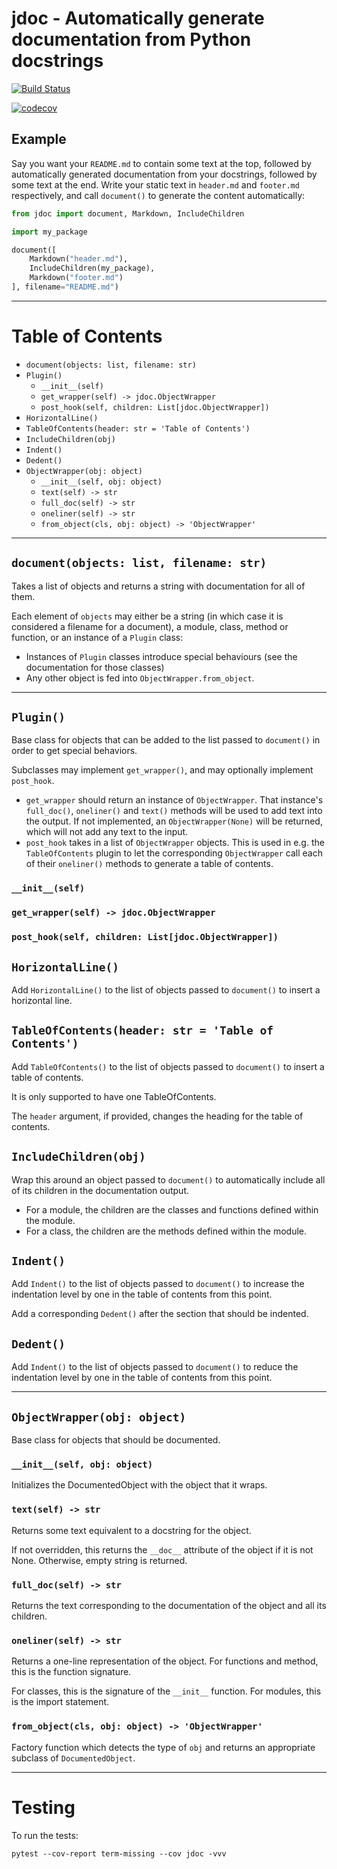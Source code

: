 # jdoc - Automatically generate documentation from Python docstrings

[![Build Status](https://travis-ci.com/jonathangjertsen/jdoc.svg?branch=master)](https://travis-ci.com/jonathangjertsen/jdoc)

[![codecov](https://codecov.io/gh/jonathangjertsen/jdoc/branch/master/graph/badge.svg)](https://codecov.io/gh/jonathangjertsen/jdoc)

## Example

Say you want your `README.md` to contain some text at the top, followed by automatically generated documentation from
your docstrings, followed by some text at the end. Write your static text in `header.md` and `footer.md` respectively,
and call `document()` to generate the content automatically:

```Python
from jdoc import document, Markdown, IncludeChildren

import my_package

document([
    Markdown("header.md"),
    IncludeChildren(my_package),
    Markdown("footer.md")
], filename="README.md")
```

---

# Table of Contents

* `document(objects: list, filename: str)`
* `Plugin()`
    * `__init__(self)`
    * `get_wrapper(self) -> jdoc.ObjectWrapper`
    * `post_hook(self, children: List[jdoc.ObjectWrapper])`
* `HorizontalLine()`
* `TableOfContents(header: str = 'Table of Contents')`
* `IncludeChildren(obj)`
* `Indent()`
* `Dedent()`
* `ObjectWrapper(obj: object)`
    * `__init__(self, obj: object)`
    * `text(self) -> str`
    * `full_doc(self) -> str`
    * `oneliner(self) -> str`
    * `from_object(cls, obj: object) -> 'ObjectWrapper'`

---

## `document(objects: list, filename: str)`

Takes a list of objects and returns a string with documentation for all of them.

Each element of `objects` may either be a string (in which case it is considered a filename for a document),
a module, class, method or function, or an instance of a `Plugin` class:

* Instances of `Plugin` classes introduce special behaviours (see the documentation for those classes)
* Any other object is fed into `ObjectWrapper.from_object`.

---

## `Plugin()`

Base class for objects that can be added to the list passed to `document()` in order to get special behaviors.

Subclasses may implement `get_wrapper()`, and may optionally implement `post_hook`.

* `get_wrapper` should return an instance of `ObjectWrapper`. That instance's `full_doc()`, `oneliner()` and `text()`
  methods will be used to add text into the output. If not implemented, an `ObjectWrapper(None)` will be returned,
  which will not add any text to the input.
* `post_hook` takes in a list of `ObjectWrapper` objects. This is used in e.g. the `TableOfContents` plugin to let
  the corresponding `ObjectWrapper` call each of their `oneliner()` methods to generate a table of contents.

### `__init__(self)`

### `get_wrapper(self) -> jdoc.ObjectWrapper`

### `post_hook(self, children: List[jdoc.ObjectWrapper])`

## `HorizontalLine()`

Add `HorizontalLine()` to the list of objects passed to `document()` to insert a horizontal line.

## `TableOfContents(header: str = 'Table of Contents')`

Add `TableOfContents()` to the list of objects passed to `document()` to insert a table of contents.

It is only supported to have one TableOfContents.

The `header` argument, if provided, changes the heading for the table of contents.

## `IncludeChildren(obj)`

Wrap this around an object passed to `document()` to automatically include all of its children in the
documentation output.

* For a module, the children are the classes and functions defined within the module.
* For a class, the children are the methods defined within the module.

## `Indent()`

Add `Indent()` to the list of objects passed to `document()` to increase the indentation level by one in the
table of contents from this point.

Add a corresponding `Dedent()` after the section that should be indented.

## `Dedent()`

Add `Indent()` to the list of objects passed to `document()` to reduce the indentation level by one in the
table of contents from this point.

---

## `ObjectWrapper(obj: object)`

Base class for objects that should be documented.

### `__init__(self, obj: object)`

Initializes the DocumentedObject with the object that it wraps.

### `text(self) -> str`

Returns some text equivalent to a docstring for the object.

If not overridden, this returns the `__doc__` attribute of the object if it is not None.
Otherwise, empty string is returned.

### `full_doc(self) -> str`

Returns the text corresponding to the documentation of the object and all its children.

### `oneliner(self) -> str`

Returns a one-line representation of the object. For functions and method, this is the function signature.

For classes, this is the signature of the `__init__` function. For modules, this is the import statement.

### `from_object(cls, obj: object) -> 'ObjectWrapper'`

Factory function which detects the type of `obj` and returns an appropriate subclass of `DocumentedObject`.

---

# Testing

To run the tests:

```
pytest --cov-report term-missing --cov jdoc -vvv
```
